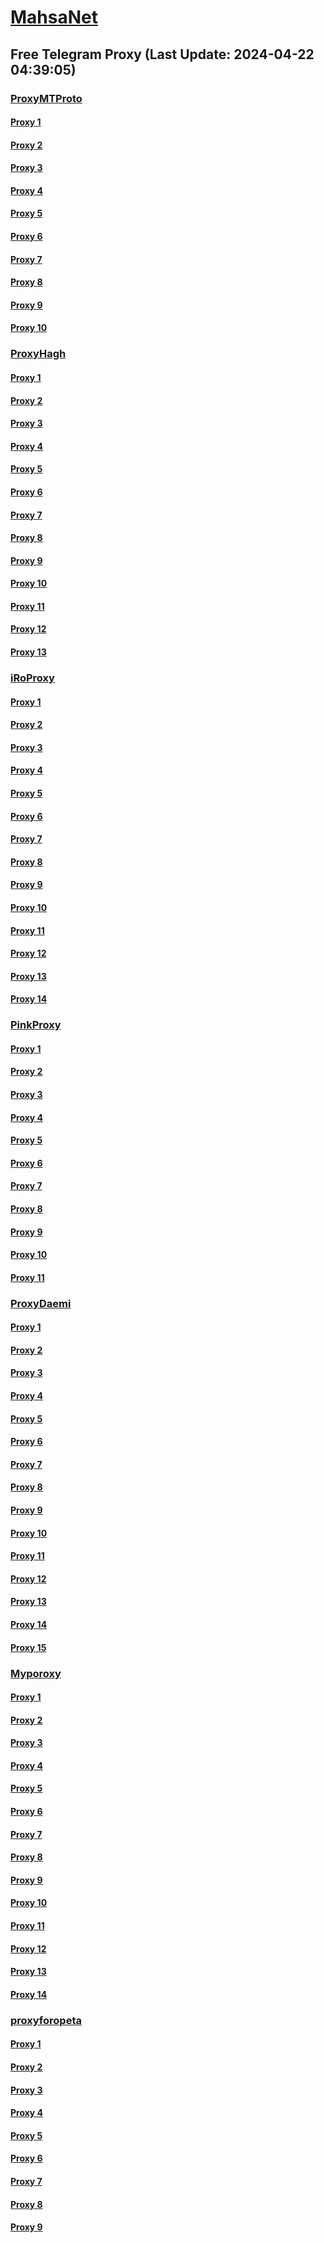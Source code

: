 
# [MahsaNet](https://t.me/mahsa_net)
## Free Telegram Proxy (Last Update: 2024-04-22 04:39:05)
### [ProxyMTProto](https://t.me/ProxyMTProto)
#### [Proxy 1](tg://proxy?server=95.216.147.146&port=8085&secret=FgMBAgABAAH8AwOG4kw63Q==)
#### [Proxy 2](tg://proxy?server=213.Pasargad.tk-gq.xyz-ml-Tk.co.Uk.simin-kasi24.co.uk.&port=7443&secret=FgMBAgABAAH8AwOG4kw63Q%3D%3D)
#### [Proxy 3](tg://proxy?server=amd.servers.dynoorg.org.&port=4443&secret=FgMBAgABAAH8AwOG4kw63Q%3D%3D)
#### [Proxy 4](tg://proxy?server=active3.hellialoi.org.&port=4443&secret=FgMBAgABAAH8AwOG4kw63Q%3D%3D)
#### [Proxy 5](tg://proxy?server=78.46.101.157&port=4045&secret=FgMBAgABAAH8AwOG4kw63Q==)
#### [Proxy 6](tg://proxy?server=168.119.67.107&port=4045&secret=FgMBAgABAAH8AwOG4kw63Q==)
#### [Proxy 7](tg://proxy?server=138.201.22.94&port=3443&secret=FgMBAgABAAH8AwOG4kw63Q%3D%3D)
#### [Proxy 8](tg://proxy?server=168.119.67.96&port=3443&secret=FgMBAgABAAH8AwOG4kw63Q%3D%3D)
#### [Proxy 9](tg://proxy?server=www.ufinebattery.space.&port=443&secret=7gAAAAAAAAAAAAAAAAAAAAB0Z2p1Lm9yZw%3D%3D)
#### [Proxy 10](tg://proxy?server=89.35.131.60&port=8085&secret=FgMBAgABAAH8AwOG4kw63Q%3D%3D)
### [ProxyHagh](https://t.me/ProxyHagh)
#### [Proxy 1](tg://proxy?server=148.251.93.191&port=443&secret=ee1603010200010001fc030386e24c3add63646e2e74676a752e6f7267)
#### [Proxy 2](tg://proxy?server=148.251.230.52&port=8280&secret=FgMBAgABAAH8AwOG4kw63Q%3D%3D)
#### [Proxy 3](tg://proxy?server=148.251.93.191&port=443&secret=ee1603010200010001fc030386e24c3add63646e2e74676a752e6f7267)
#### [Proxy 4](tg://proxy?server=148.251.230.52&port=8280&secret=FgMBAgABAAH8AwOG4kw63Q%3D%3D)
#### [Proxy 5](tg://proxy?server=148.251.93.191&port=443&secret=ee1603010200010001fc030386e24c3add63646e2e74676a752e6f7267)
#### [Proxy 6](tg://proxy?server=148.251.230.52&port=8280&secret=FgMBAgABAAH8AwOG4kw63Q%3D%3D)
#### [Proxy 7](tg://proxy?server=148.251.93.191&port=443&secret=ee1603010200010001fc030386e24c3add63646e2e74676a752e6f7267)
#### [Proxy 8](tg://proxy?server=148.251.230.52&port=8280&secret=FgMBAgABAAH8AwOG4kw63Q%3D%3D)
#### [Proxy 9](tg://proxy?server=148.251.93.191&port=443&secret=ee1603010200010001fc030386e24c3add63646e2e74676a752e6f7267)
#### [Proxy 10](tg://proxy?server=148.251.230.52&port=8280&secret=FgMBAgABAAH8AwOG4kw63Q%3D%3D)
#### [Proxy 11](tg://proxy?server=148.251.93.191&port=443&secret=ee1603010200010001fc030386e24c3add63646e2e74676a752e6f7267)
#### [Proxy 12](tg://proxy?server=148.251.230.52&port=8280&secret=FgMBAgABAAH8AwOG4kw63Q%3D%3D)
#### [Proxy 13](tg://proxy?server=148.251.93.191&port=443&secret=ee1603010200010001fc030386e24c3add63646e2e74676a752e6f7267)
### [iRoProxy](https://t.me/iRoProxy)
#### [Proxy 1](tg://proxy?server=194.120.230.124&port=250&secret=FgMBAgABAAH8AwOG4kw63Q%3D%3D)
#### [Proxy 2](tg://proxy?server=103.161.35.11&port=250&secret=FgMBAgABAAH8AwOG4kw63Q%3D%3D)
#### [Proxy 3](tg://proxy?server=103.161.35.5&port=250&secret=FgMBAgABAAH8AwOG4kw63Q%3D%3D)
#### [Proxy 4](tg://proxy?server=195.62.32.236&port=250&secret=FgMBAgABAAH8AwOG4kw63Q%3D%3D)
#### [Proxy 5](tg://proxy?server=194.120.230.122&port=250&secret=FgMBAgABAAH8AwOG4kw63Q%3D%3D)
#### [Proxy 6](tg://proxy?server=194.120.230.121&port=250&secret=FgMBAgABAAH8AwOG4kw63Q%3D%3D)
#### [Proxy 7](tg://proxy?server=195.62.32.236&port=250&secret=FgMBAgABAAH8AwOG4kw63Q%3D%3D)
#### [Proxy 8](tg://proxy?server=103.161.35.133&port=250&secret=FgMBAgABAAH8AwOG4kw63Q%3D%3D)
#### [Proxy 9](tg://proxy?server=103.161.35.134&port=250&secret=FgMBAgABAAH8AwOG4kw63Q%3D%3D)
#### [Proxy 10](tg://proxy?server=194.120.230.123&port=250&secret=FgMBAgABAAH8AwOG4kw63Q%3D%3D)
#### [Proxy 11](tg://proxy?server=194.120.230.124&port=250&secret=FgMBAgABAAH8AwOG4kw63Q%3D%3D)
#### [Proxy 12](tg://proxy?server=103.161.35.11&port=250&secret=FgMBAgABAAH8AwOG4kw63Q%3D%3D)
#### [Proxy 13](tg://proxy?server=103.161.35.5&port=250&secret=FgMBAgABAAH8AwOG4kw63Q%3D%3D)
#### [Proxy 14](tg://proxy?server=195.62.32.236&port=250&secret=FgMBAgABAAH8AwOG4kw63Q%3D%3D)
### [PinkProxy](https://t.me/PinkProxy)
#### [Proxy 1](tg://proxy?server=162.55.85.227&port=4045&secret=FgMBAgABAAH8AwOG4kw63Q==)
#### [Proxy 2](tg://proxy?server=157.90.128.235&port=4045&secret=FgMBAgABAAH8AwOG4kw63Q==)
#### [Proxy 3](tg://proxy?server=162.55.85.227&port=4045&secret=FgMBAgABAAH8AwOG4kw63Q==)
#### [Proxy 4](tg://proxy?server=157.90.128.235&port=4045&secret=FgMBAgABAAH8AwOG4kw63Q==)
#### [Proxy 5](tg://proxy?server=46.4.27.173&port=4045&secret=FgMBAgABAAH8AwOG4kw63Q==)
#### [Proxy 6](tg://proxy?server=168.119.77.178&port=4045&secret=FgMBAgABAAH8AwOG4kw63Q==)
#### [Proxy 7](tg://proxy?server=195.201.9.88&port=4045&secret=FgMBAgABAAH8AwOG4kw63Q==)
#### [Proxy 8](tg://proxy?server=162.55.105.208&port=4045&secret=FgMBAgABAAH8AwOG4kw63Q==)
#### [Proxy 9](tg://proxy?server=94.130.204.51&port=4045&secret=FgMBAgABAAH8AwOG4kw63Q==)
#### [Proxy 10](tg://proxy?server=162.55.85.227&port=4045&secret=FgMBAgABAAH8AwOG4kw63Q%3D%3D)
#### [Proxy 11](tg://proxy?server=157.90.128.235&port=4045&secret=FgMBAgABAAH8AwOG4kw63Q==)
### [ProxyDaemi](https://t.me/ProxyDaemi)
#### [Proxy 1](tg://proxy?server=93.183.95.56&port=2037&secret=FgMBAgABAAH8AwOG4kw63Q==)
#### [Proxy 2](tg://proxy?server=93.183.95.44&port=2038&secret=FgMBAgABAAH8AwOG4kw63Q==)
#### [Proxy 3](tg://proxy?server=94.103.83.102&port=2030&secret=FgMBAgABAAH8AwOG4kw63Q==)
#### [Proxy 4](tg://proxy?server=185.231.154.226&port=2026&secret=FgMBAgABAAH8AwOG4kw63Q==)
#### [Proxy 5](tg://proxy?server=91.142.73.75&port=2036&secret=FgMBAgABAAH8AwOG4kw63Q==)
#### [Proxy 6](tg://proxy?server=5.2.65.62&port=443&secret=FgMBAgABAAH8AwOG4kw63Q==)
#### [Proxy 7](tg://proxy?server=185.31.175.166&port=443&secret=FgMBAgABAAH8AwOG4kw63Q==)
#### [Proxy 8](tg://proxy?server=188.211.233.138&port=443&secret=FgMBAgABAAH8AwOG4kw63Q==)
#### [Proxy 9](tg://proxy?server=185.231.155.111&port=2037&secret=FgMBAgABAAH8AwOG4kw63Q==)
#### [Proxy 10](tg://proxy?server=195.2.74.24&port=2028&secret=FgMBAgABAAH8AwOG4kw63Q==)
#### [Proxy 11](tg://proxy?server=195.2.74.24&port=2028&secret=FgMBAgABAAH8AwOG4kw63Q==)
#### [Proxy 12](tg://proxy?server=103.161.35.133&port=250&secret=FgMBAgABAAH8AwOG4kw63Q%3D%3D)
#### [Proxy 13](tg://proxy?server=91.107.165.180&port=9173&secret=FgMBAgABAAH8AwOG4kw63Q==)
#### [Proxy 14](tg://proxy?server=213.Pasargad.tk-gq.xyz-ml-Tk.co.Uk.simin-kasi24.co.uk.&port=7443&secret=FgMBAgABAAH8AwOG4kw63Q%3D%3D)
#### [Proxy 15](tg://proxy?server=109.120.178.231&port=8681&secret=FgMBAgABAAH8AwOG4kw63Q==)
### [Myporoxy](https://t.me/Myporoxy)
#### [Proxy 1](tg://proxy?server=cloudflare.com.nokia.com.co.uk.do_yo.want_to.clash_with.this.www.microsoft.com.there_is_no.place_like.localhost.www.bing.com.count_with_me.cyou.net.digikala.com.msn.com.bsi.ir.enamad.ir.now_sud.again_to_fight.everyone.i_am.the_internet.sobani-cobani.sbs.&port=9060&secret=FpABAiIBhwH8AwOG42xL3Q==)
#### [Proxy 2](tg://proxy?server=cloudflare.com.nokia.com.co.uk.do_yo.want_to.clash_with.this.www.microsoft.com.there_is_no.place_like.localhost.www.bing.com.count_with_me.cyou.net.digikala.com.msn.com.bsi.ir.enamad.ir.now_sudo.again_to_fight.everyone.i_am.the_internet.factor-webco.sbs.&port=3443&secret=FpABAiIBhwH8AwOG42xL3Q==)
#### [Proxy 3](tg://proxy?server=cloudflare.com.nokia.com.co.uk.do_yo.want_to.clash_with.this.www.microsoft.com.there_is_no.place_like.localhost.www.bing.com.count_with_me.cyou.net.digikala.com.msn.com.bsi.ir.enamad.ir.now_sudo.again_to_fight.everyone.i_am.the_internet.shert-men.sbs.&port=1201&secret=FpABAiIBhwH8AwOG42xL3Q==)
#### [Proxy 4](tg://proxy?server=cloudflare.com.nokia.com.co.uk.do_yo.want_to.clash_with.this.www.microsoft.com.there_is_no.place_like.localhost.www.bing.com.count_with_me.cyou.net.digikala.com.msn.com.bsi.ir.enamad.ir.now_sud.again_to_fight.everyone.i_am.the_internet.sobani-cobani.sbs.&port=9060&secret=FpABAiIBhwH8AwOG42xL3Q==)
#### [Proxy 5](tg://proxy?server=cloudflare.com.nokia.com.co.uk.do_yo.want_to.clash_with.this.www.microsoft.com.there_is_no.place_like.localhost.www.bing.com.count_with_me.cyou.net.digikala.com.msn.com.bsi.ir.enamad.ir.now_sudo.again_to_fight.everyone.i_am.the_internet.ractor-berg.sbs.&port=4550&secret=FpABAiIBhwH8AwOG42xL3Q==)
#### [Proxy 6](tg://proxy?server=cloudflare.com.nokia.com.co.uk.do_yo.want_to.clash_with.this.www.microsoft.com.there_is_no.place_like.localhost.www.bing.com.count_with_me.cyou.net.digikala.com.msn.com.bsi.ir.enamad.ir.now_sudo.again_to_fight.everyone.i_am.the_internet.factor-webco.sbs.&port=3443&secret=FpABAiIBhwH8AwOG42xL3Q==)
#### [Proxy 7](tg://proxy?server=cloudflare.com.nokia.com.co.uk.do_yo.want_to.clash_with.this.www.microsoft.com.there_is_no.place_like.localhost.www.bing.com.count_with_me.cyou.net.digikala.com.msn.com.bsi.ir.enamad.ir.now_sudo.again_to_fight.everyone.i_am.the_internet.shert-men.sbs.&port=1201&secret=FpABAiIBhwH8AwOG42xL3Q==)
#### [Proxy 8](tg://proxy?server=cloudflare.com.nokia.com.co.uk.do_yo.want_to.clash_with.this.www.microsoft.com.there_is_no.place_like.localhost.www.bing.com.count_with_me.cyou.net.digikala.com.msn.com.bsi.ir.enamad.ir.now_sud.again_to_fight.everyone.i_am.the_internet.sobani-cobani.sbs.&port=9060&secret=FpABAiIBhwH8AwOG42xL3Q==)
#### [Proxy 9](tg://proxy?server=cloudflare.com.nokia.com.co.uk.do_yo.want_to.clash_with.this.www.microsoft.com.there_is_no.place_like.localhost.www.bing.com.count_with_me.cyou.net.digikala.com.msn.com.bsi.ir.enamad.ir.now_sudo.again_to_fight.everyone.i_am.the_internet.ractor-berg.sbs.&port=4550&secret=FpABAiIBhwH8AwOG42xL3Q==)
#### [Proxy 10](tg://proxy?server=cloudflare.com.nokia.com.co.uk.do_yo.want_to.clash_with.this.www.microsoft.com.there_is_no.place_like.localhost.www.bing.com.count_with_me.cyou.net.digikala.com.msn.com.bsi.ir.enamad.ir.now_sudo.again_to_fight.everyone.i_am.the_internet.factor-webco.sbs.&port=3443&secret=FpABAiIBhwH8AwOG42xL3Q==)
#### [Proxy 11](tg://proxy?server=cloudflare.com.nokia.com.co.uk.do_yo.want_to.clash_with.this.www.microsoft.com.there_is_no.place_like.localhost.www.bing.com.count_with_me.cyou.net.digikala.com.msn.com.bsi.ir.enamad.ir.now_sudo.again_to_fight.everyone.i_am.the_internet.shert-men.sbs.&port=1201&secret=FpABAiIBhwH8AwOG42xL3Q==)
#### [Proxy 12](tg://proxy?server=cloudflare.com.nokia.com.co.uk.do_yo.want_to.clash_with.this.www.microsoft.com.there_is_no.place_like.localhost.www.bing.com.count_with_me.cyou.net.digikala.com.msn.com.bsi.ir.enamad.ir.now_sud.again_to_fight.everyone.i_am.the_internet.sobani-cobani.sbs.&port=9060&secret=FpABAiIBhwH8AwOG42xL3Q==)
#### [Proxy 13](tg://proxy?server=cloudflare.com.nokia.com.co.uk.do_yo.want_to.clash_with.this.www.microsoft.com.there_is_no.place_like.localhost.www.bing.com.count_with_me.cyou.net.digikala.com.msn.com.bsi.ir.enamad.ir.now_sudo.again_to_fight.everyone.i_am.the_internet.ractor-berg.sbs.&port=4550&secret=FpABAiIBhwH8AwOG42xL3Q==)
#### [Proxy 14](tg://proxy?server=cloudflare.com.nokia.com.co.uk.do_yo.want_to.clash_with.this.www.microsoft.com.there_is_no.place_like.localhost.www.bing.com.count_with_me.cyou.net.digikala.com.msn.com.bsi.ir.enamad.ir.now_sudo.again_to_fight.everyone.i_am.the_internet.avatar-cars.sbs.&port=6550&secret=FpABAiIBhwH8AwOG42xL3Q==)
### [proxyforopeta](https://t.me/proxyforopeta)
#### [Proxy 1](tg://proxy?server=188.40.154.7&port=8085&secret=FgMBAgABAAH8AwOG4kw63Q==)
#### [Proxy 2](tg://proxy?server=148.251.230.52&port=8280&secret=FgMBAgABAAH8AwOG4kw63Q==)
#### [Proxy 3](tg://proxy?server=148.251.93.191&port=443&secret=ee1603010200010001fc030386e24c3add63646e2e74676a752e6f7267)
#### [Proxy 4](tg://proxy?server=cloudflare.co.nokia.co.uk.do_yo.want_to.clash_with.this.www.microsoft.com.there_is_no.place_like.localhost.www.bing.com.count_with_me.cyou.net.digikala.com.msn.com.bsi.ir.enamad.ir.now_sudo.again_to_fight.everyone.i_am.the_internet.sam-sim.co.uk.&port=0000000000000000000000000000000000000000000000000000000000000000000000000000003443&secret=FgMBAgABAAH8AwOG4kw63Q==)
#### [Proxy 5](tg://proxy?server=208.87.242.63&port=0000000000000000000000000000000000000000000000000000000000000000000000000000003443&secret=FgMBAgABAAH8AwOG4kw63Q==)
#### [Proxy 6](tg://proxy?server=213.Pasargad.tk-gq.xyz-ml-Tk.co.Uk.simin-kasi24.co.uk.&port=7443&secret=FgMBAgABAAH8AwOG4kw63Q==)
#### [Proxy 7](tg://proxy?server=109.120.178.231&port=8681&secret=FgMBAgABAAH8AwOG4kw63Q==)
#### [Proxy 8](tg://proxy?server=37.27.36.72&port=8085&secret=FgMBAgABAAH8AwOG4kw63Q==)
#### [Proxy 9](tg://proxy?server=95.216.145.207&port=8085&secret=FgMBAgABAAH8AwOG4kw63Q==)

    